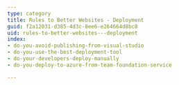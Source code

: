 ```yaml
---
type: category
title: Rules to Better Websites - Deployment
guid: f2a12031-d385-4d3c-8ee6-e264664d8bc8
uid: rules-to-better-websites---deployment
index:
- do-you-avoid-publishing-from-visual-studio
- do-you-use-the-best-deployment-tool
- do-your-developers-deploy-manually
- do-you-deploy-to-azure-from-team-foundation-service

---
```

 

